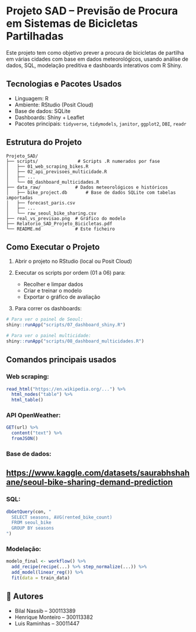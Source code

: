 
# Projeto SAD – Previsão de Procura em Sistemas de Bicicletas Partilhadas

Este projeto tem como objetivo prever a procura de bicicletas de partilha em várias cidades com base em dados meteorológicos, usando análise de dados, SQL, modelação preditiva e dashboards interativos com R Shiny.

## Tecnologias e Pacotes Usados

- Linguagem: R
- Ambiente: RStudio (Posit Cloud)
- Base de dados: SQLite
- Dashboards: Shiny + Leaflet
- Pacotes principais: `tidyverse`, `tidymodels`, `janitor`, `ggplot2`, `DBI`, `readr`

## Estrutura do Projeto

```
Projeto_SAD/
├── scripts/               # Scripts .R numerados por fase
│   ├── 01_web_scraping_bikes.R
│   ├── 02_api_previsoes_multicidade.R
│   ├── ...
│   └── 08_dashboard_multicidades.R
├── data_raw/             # Dados meteorológicos e históricos
│   ├── bike_project.db       # Base de dados SQLite com tabelas importadas
│   ├── forecast_paris.csv
│   ├── ...
│   └── raw_seoul_bike_sharing.csv
├── real_vs_previsao.png  # Gráfico do modelo
├── Relatorio_SAD_Projeto_Bicicletas.pdf
└── README.md             # Este ficheiro
```

## Como Executar o Projeto

1. Abrir o projeto no RStudio (local ou Posit Cloud)
2. Executar os scripts por ordem (01 a 06) para:
   - Recolher e limpar dados
   - Criar e treinar o modelo
   - Exportar o gráfico de avaliação

3. Para correr os dashboards:
```r
# Para ver o painel de Seoul:
shiny::runApp("scripts/07_dashboard_shiny.R")

# Para ver o painel multicidade:
shiny::runApp("scripts/08_dashboard_multicidades.R")
```

## Comandos principais usados

### Web scraping:
```r
read_html("https://en.wikipedia.org/...") %>%
  html_nodes("table") %>%
  html_table()
```

### API OpenWeather:
```r
GET(url) %>%
  content("text") %>%
  fromJSON()
```
### Base de dados:
## https://www.kaggle.com/datasets/saurabhshahane/seoul-bike-sharing-demand-prediction

### SQL:
```r
dbGetQuery(con, "
  SELECT seasons, AVG(rented_bike_count)
  FROM seoul_bike
  GROUP BY seasons
")
```

### Modelação:
```r
modelo_final <- workflow() %>%
  add_recipe(recipe(...) %>% step_normalize(...)) %>%
  add_model(linear_reg()) %>%
  fit(data = train_data)
```

## 👥 Autores

- Bilal Nassib – 300113389  
- Henrique Monteiro – 300113382  
- Luis Raminhas – 30011447
